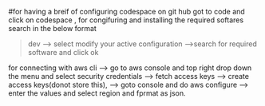 #for having a breif of configuring codespace on git hub 
 got to code and click on codespace , for congifuring and installing the required softares search in the below format 

 > dev  --> select modify your active configuration -->search for required software and click ok

for connecting with aws cli --> go to aws console and top right drop down the menu and select security credentials --> fetch access keys
--> create access keys(donot store this),  --> goto console and do aws configure  --> enter the values and select region and fprmat as json.
